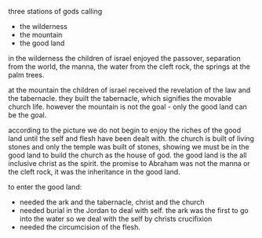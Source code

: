 three stations of gods calling
- the wilderness
- the mountain
- the good land

in the wilderness the children of israel enjoyed the passover, separation from the world, the manna,
the water from the cleft rock, the springs at the palm trees.

at the mountain the children of israel received the revelation of the law and the tabernacle.
they built the tabernacle, which signifies the movable church life. however the mountain
is not the goal - only the good land can be the goal.


according to the picture we do not begin to enjoy the riches of the good land until the self and flesh have been dealt with.
the church is built of living stones and only the temple was built of stones, showing
we must be in the good land to build the church as the house of god. the good land is the
all inclusive christ as the spirit. the promise to Abraham was not the manna or the cleft
rock, it was the inheritance in the good land.

to enter the good land:
- needed the ark and the tabernacle, christ and the church
- needed burial in the Jordan to deal with self. the ark was the first to go into the water so we deal with the self by christs crucifixion
- needed the circumcision of the flesh.
